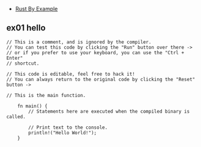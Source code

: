 
- [Rust By Example](https://doc.rust-lang.org/rust-by-example/index.html)

## ex01 hello 
    // This is a comment, and is ignored by the compiler.
    // You can test this code by clicking the "Run" button over there ->
    // or if you prefer to use your keyboard, you can use the "Ctrl + Enter"
    // shortcut.

    // This code is editable, feel free to hack it!
    // You can always return to the original code by clicking the "Reset" button ->

    // This is the main function.

        fn main() {
            // Statements here are executed when the compiled binary is called.

            // Print text to the console.
            println!("Hello World!");
        }
